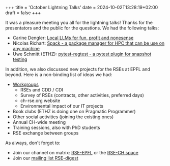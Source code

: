 +++
title = 'October Lightning Talks'
date = 2024-10-02T13:28:19+02:00
draft = false
+++

It was a pleasure meeting you all for the lightning talks!
Thanks for the presentators and the public for the questions.
We had the following talks:

- Carine Dengler: [Local LLMs for fun, profit and nonesense](https://cryptpad.c4dt.org/slide/#/2/slide/view/gMUekWVhsaaDPM6PA0ziecpn3qGSMs68N8nxapUQEao/present/)
- Nicolas Richart: [Spack - a package manager for HPC that can be use on any machine](./20241002-RSE_Lightning-Nicolas_Richart-SPACK.pdf)
- Uwe Schmitt (ETHZ): [pytest-regtest - a pytest plugin for snapshot testing](./20241002-RSE_Lightning-Schmitt_Uwe-pytest_regtest.pdf)

In addition, we also discussed new projects for the RSEs at EPFL and beyond.
Here is a non-binding list of ideas we had:

- [Workgroups](https://docs.google.com/document/d/10b6jBY_2rb6NlhCxb3FFbf3PD-z7kKhXZmTGjb5l2aw/edit?usp=sharing)
  - RSEs and CDD / CDI
  - Survey of RSEs (contracts, other activities, preferred days)
  - ch-rse.org website
  - Environmental impact of our IT projects
- Book clubs (ETHZ is doing one on Pragmatic Programmer)
- Other social activities (joining the existing ones)
- Annual CH-wide meeting
- Training sessions, also with PhD students
- RSE exchange between groups

As always, don't forget to:
- Join our channel on matrix: [RSE-EPFL](https://element.epfl.ch/#/room/#rse-epfl:epfl.ch) or the [RSE-CH space](https://element.epfl.ch/#/room/#rse-ch:matrix.org)
- Join our [mailing list RSE-digest](https://listes.epfl.ch/doc.cgi?liste=rse-digest)
 
